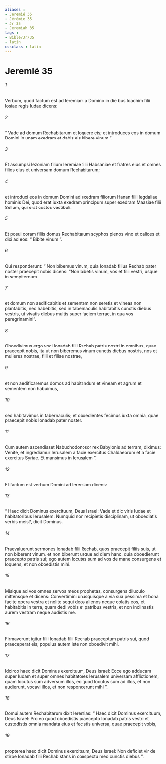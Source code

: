 ```yaml
---
aliases : 
- Jeremié 35
- Jérémie 35
- Jr 35
- Jeremiah 35
tags : 
- Bible/Jr/35
- latin
cssclass : latin
---
```


# Jeremié 35

###### 1
Verbum, quod factum est ad Ieremiam a Domino in die bus Ioachim filii Iosiae regis Iudae dicens: 
###### 2
“ Vade ad domum Rechabitarum et loquere eis; et introduces eos in domum Domini in unam exedram et dabis eis bibere vinum ”. 
###### 3
Et assumpsi Iezoniam filium Ieremiae filii Habsaniae et fratres eius et omnes filios eius et universam domum Rechabitarum; 
###### 4
et introduxi eos in domum Domini ad exedram filiorum Hanan filii Iegdaliae hominis Dei, quod erat iuxta exedram principum super exedram Maasiae filii Sellum, qui erat custos vestibuli. 
###### 5
Et posui coram filiis domus Rechabitarum scyphos plenos vino et calices et dixi ad eos: “ Bibite vinum ”.
###### 6
Qui responderunt: “ Non bibemus vinum, quia Ionadab filius Rechab pater noster praecepit nobis dicens: “Non bibetis vinum, vos et filii vestri, usque in sempiternum 
###### 7
et domum non aedificabitis et sementem non seretis et vineas non plantabitis, nec habebitis, sed in tabernaculis habitabitis cunctis diebus vestris, ut vivatis diebus multis super faciem terrae, in qua vos peregrinamini”. 
###### 8
Oboedivimus ergo voci Ionadab filii Rechab patris nostri in omnibus, quae praecepit nobis, ita ut non biberemus vinum cunctis diebus nostris, nos et mulieres nostrae, filii et filiae nostrae, 
###### 9
et non aedificaremus domos ad habitandum et vineam et agrum et sementem non habuimus, 
###### 10
sed habitavimus in tabernaculis; et oboedientes fecimus iuxta omnia, quae praecepit nobis Ionadab pater noster. 
###### 11
Cum autem ascendisset Nabuchodonosor rex Babylonis ad terram, diximus: Venite, et ingrediamur Ierusalem a facie exercitus Chaldaeorum et a facie exercitus Syriae. Et mansimus in Ierusalem ”.
###### 12
Et factum est verbum Domini ad Ieremiam dicens: 
###### 13
“ Haec dicit Dominus exercituum, Deus Israel: Vade et dic viris Iudae et habitatoribus Ierusalem: Numquid non recipietis disciplinam, ut oboediatis verbis meis?, dicit Dominus. 
###### 14
Praevaluerunt sermones Ionadab filii Rechab, quos praecepit filiis suis, ut non biberent vinum, et non biberunt usque ad diem hanc, quia oboedierunt praecepto patris sui; ego autem locutus sum ad vos de mane consurgens et loquens, et non oboedistis mihi. 
###### 15
Misique ad vos omnes servos meos prophetas, consurgens diluculo mittensque et dicens: Convertimini unusquisque a via sua pessima et bona facite opera vestra et nolite sequi deos alienos neque colatis eos, et habitabitis in terra, quam dedi vobis et patribus vestris, et non inclinastis aurem vestram neque audistis me. 
###### 16
Firmaverunt igitur filii Ionadab filii Rechab praeceptum patris sui, quod praeceperat eis; populus autem iste non oboedivit mihi. 
###### 17
Idcirco haec dicit Dominus exercituum, Deus Israel: Ecce ego adducam super Iudam et super omnes habitatores Ierusalem universam afflictionem, quam locutus sum adversum illos, eo quod locutus sum ad illos, et non audierunt, vocavi illos, et non responderunt mihi ”.
###### 18
Domui autem Rechabitarum dixit Ieremias: “ Haec dicit Dominus exercituum, Deus Israel: Pro eo quod oboedistis praecepto Ionadab patris vestri et custodistis omnia mandata eius et fecistis universa, quae praecepit vobis, 
###### 19
propterea haec dicit Dominus exercituum, Deus Israel: Non deficiet vir de stirpe Ionadab filii Rechab stans in conspectu meo cunctis diebus ”.
